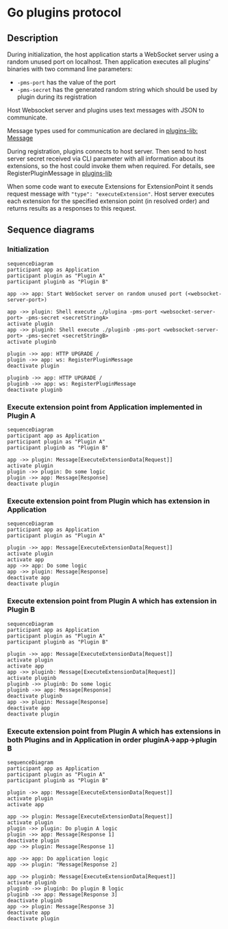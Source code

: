# Go plugins protocol

## Description
During initialization, the host application starts a WebSocket server using a random unused port on localhost.
Then application executes all plugins' binaries with two command line parameters:
- `-pms-port` has the value of the port
- `-pms-secret` has the generated random string which should be used by plugin during its registration

Host Websocket server and plugins uses text messages with JSON to communicate.

Message types used for communication are declared in [plugins-lib: Message](./plugins-lib/pkg/plugins/types/message.go)

During registration, plugins connects to host server. Then send to host server secret received via CLI parameter with all information about its extensions,
so the host could invoke them when required. For details, see RegisterPluginMessage in [plugins-lib](./plugins-lib/pkg/plugins/types/message.go)

When some code want to execute Extensions for ExtensionPoint it sends request message with `"type": "executeExtension"`. Host server executes each extension for the specified extension point (in resolved order) and returns results as a responses to this request.

## Sequence diagrams 

### Initialization
```mermaid
sequenceDiagram
participant app as Application 
participant plugin as "Plugin A" 
participant pluginb as "Plugin B"

app ->> app: Start WebSocket server on random unused port (<websocket-server-port>)

app ->> plugin: Shell execute ./plugina -pms-port <websocket-server-port> -pms-secret <secretStringA>
activate plugin
app ->> pluginb: Shell execute ./pluginb -pms-port <websocket-server-port> -pms-secret <secretStringB>
activate pluginb
 
plugin ->> app: HTTP UPGRADE /
plugin ->> app: ws: RegisterPluginMessage
deactivate plugin

pluginb ->> app: HTTP UPGRADE /
pluginb ->> app: ws: RegisterPluginMessage
deactivate pluginb
```

### Execute extension point from Application implemented in Plugin A
```mermaid
sequenceDiagram
participant app as Application
participant plugin as "Plugin A"
participant pluginb as "Plugin B"

app ->> plugin: Message[ExecuteExtensionData[Request]]
activate plugin
plugin ->> plugin: Do some logic
plugin ->> app: Message[Response]
deactivate plugin
```

### Execute extension point from Plugin which has extension in Application
```mermaid
sequenceDiagram
participant app as Application
participant plugin as "Plugin A"

plugin ->> app: Message[ExecuteExtensionData[Request]]
activate plugin
activate app
app ->> app: Do some logic
app ->> plugin: Message[Response]
deactivate app
deactivate plugin
```

### Execute extension point from Plugin A which has extension in Plugin B
```mermaid
sequenceDiagram
participant app as Application
participant plugin as "Plugin A"
participant pluginb as "Plugin B"

plugin ->> app: Message[ExecuteExtensionData[Request]]
activate plugin
activate app
app ->> pluginb: Message[ExecuteExtensionData[Request]]
activate pluginb
pluginb ->> pluginb: Do some logic
pluginb ->> app: Message[Response]
deactivate pluginb
app ->> plugin: Message[Response]
deactivate app
deactivate plugin
```

### Execute extension point from Plugin A which has extensions in both Plugins and in Application in order pluginA->app->plugin B
```mermaid
sequenceDiagram
participant app as Application
participant plugin as "Plugin A"
participant pluginb as "Plugin B"

plugin ->> app: Message[ExecuteExtensionData[Request]]
activate plugin
activate app

app ->> plugin: Message[ExecuteExtensionData[Request]]
activate plugin
plugin ->> plugin: Do plugin A logic
plugin ->> app: Message[Response 1]
deactivate plugin
app ->> plugin: Message[Response 1]

app ->> app: Do application logic
app ->> plugin: "Message[Response 2]

app ->> pluginb: Message[ExecuteExtensionData[Request]]
activate pluginb
pluginb ->> pluginb: Do plugin B logic
pluginb ->> app: Message[Response 3]
deactivate pluginb
app ->> plugin: Message[Response 3]
deactivate app
deactivate plugin
```